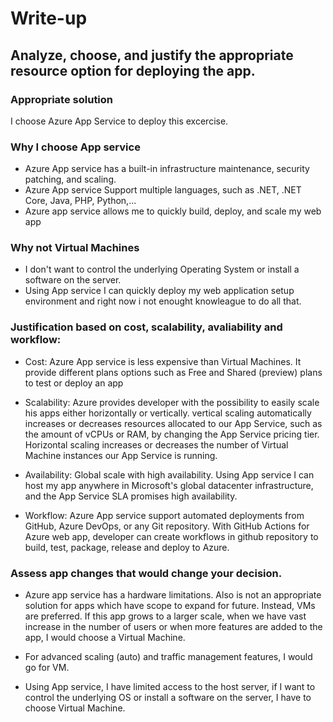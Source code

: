 # Write-up

## Analyze, choose, and justify the appropriate resource option for deploying the app.

### Appropriate solution
I choose Azure App Service to deploy this excercise.

### Why I choose App service
- Azure App service has a built-in infrastructure maintenance, security patching, and scaling.
- Azure App service Support multiple languages, such as .NET, .NET Core, Java,  PHP, Python,...
- Azure app service allows me to quickly build, deploy, and scale my web app

### Why not Virtual Machines
- I don't want to control the underlying Operating System or install a software on the server.
- Using App service I can quickly deploy my web application setup environment and right now i not enought knowleague to do all that.

### Justification based on cost, scalability, avaliability and workflow:

- Cost: Azure App service is less expensive than Virtual Machines. It provide different plans options such as Free and Shared (preview) plans to test or deploy an app

- Scalability: Azure provides developer with the possibility to easily scale his apps either horizontally or vertically. vertical scaling automatically increases or decreases resources allocated to our App Service, such as the amount of vCPUs or RAM, by changing the App Service pricing tier. Horizontal scaling increases or decreases the number of Virtual Machine instances our App Service is running.

- Availability: Global scale with high availability. Using App service I can host my app anywhere in Microsoft's global datacenter infrastructure, and the App Service SLA promises high availability.

- Workflow: Azure App service support automated deployments from GitHub, Azure DevOps, or any Git repository. With GitHub Actions for Azure web app, developer can create workflows in github repository to build, test, package, release and deploy to Azure. 


### Assess app changes that would change your decision.

- Azure app service has a hardware limitations. Also is not an appropriate solution for apps which have scope to expand for future. Instead, VMs are preferred. If this app grows to a larger scale, when we have vast increase in the number of users or when more features are added to the app, I would choose a Virtual Machine.

- For advanced scaling (auto) and traffic management features, I would go for VM.

- Using App service, I have limited access to the host server, if I want to control the underlying OS or install a software on the server, I have to choose Virtual Machine.